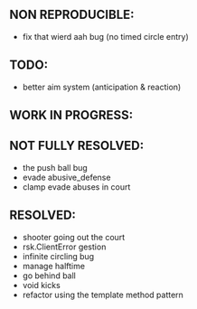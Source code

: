 ## NON REPRODUCIBLE:
- fix that wierd aah bug (no timed circle entry)

## TODO:
- better aim system (anticipation & reaction)

## WORK IN PROGRESS:

## NOT FULLY RESOLVED:
- the push ball bug
- evade abusive_defense
- clamp evade abuses in court

## RESOLVED:
- shooter going out the court
- rsk.ClientError gestion
- infinite circling bug
- manage halftime
- go behind ball
- void kicks
- refactor using the template method pattern
